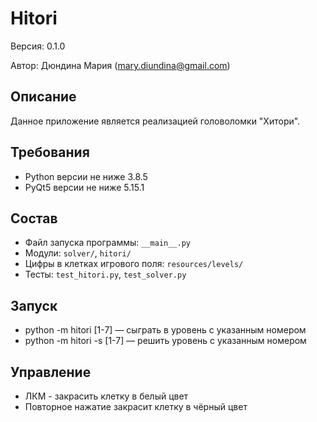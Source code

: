 # Hitori

Версия: 0.1.0

Автор: Дюндина Мария (mary.diundina@gmail.com)

## Описание
Данное приложение является реализацией головоломки "Хитори".

## Требования
* Python версии не ниже 3.8.5
* PyQt5 версии не ниже 5.15.1

## Состав
* Файл запуска программы: `__main__.py`
* Модули: `solver/`, `hitori/`
* Цифры в клетках игрового поля: `resources/levels/`
* Тесты: `test_hitori.py`, `test_solver.py`

## Запуск
* python -m hitori [1-7] — сыграть в уровень с указанным номером
* python -m hitori -s [1-7] — решить уровень с указанным номером

## Управление
* ЛКМ - закрасить клетку в белый цвет
* Повторное нажатие закрасит клетку в чёрный цвет